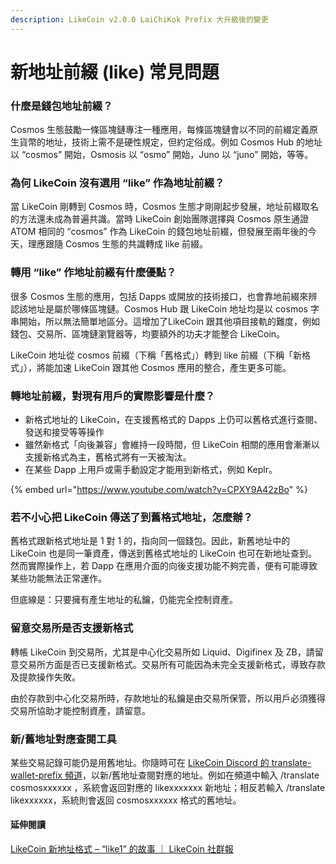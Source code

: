 ```yaml
---
description: LikeCoin v2.0.0 LaiChiKok Prefix 大升級後的變更
---
```


# 新地址前綴 (like) 常見問題

### 什麼是錢包地址前綴？

Cosmos 生態鼓勵一條區塊鏈專注一種應用，每條區塊鏈會以不同的前綴定義原生貨幣的地址，技術上需不是硬性規定，但約定俗成。例如 Cosmos Hub 的地址以 “cosmos” 開始，Osmosis 以 “osmo” 開始，Juno 以 “juno” 開始，等等。

### 為何 LikeCoin 沒有選用 “like” 作為地址前綴？

當 LikeCoin 剛轉到 Cosmos 時，Cosmos 生態才剛剛起步發展，地址前綴取名的方法還未成為普遍共識。當時 LikeCoin 創始團隊選擇與 Cosmos 原生通證 ATOM 相同的 “cosmos” 作為 LikeCoin 的錢包地址前綴，但發展至兩年後的今天，理應跟隨 Cosmos 生態的共識轉成 like 前綴。

### 轉用 “like” 作地址前綴有什麼優點？

很多 Cosmos 生態的應用，包括 Dapps 或開放的技術接口，也會靠地前綴來辨認該地址是屬於哪條區塊鏈。Cosmos Hub 跟 LikeCoin 地址均是以 cosmos 字串開始，所以無法簡單地區分。這增加了LikeCoin 跟其他項目接軌的難度，例如錢包、交易所、區塊鏈瀏覽器等，均要額外的功夫才能整合 LikeCoin。

LikeCoin 地址從 cosmos 前綴（下稱「舊格式」）轉到 like 前綴（下稱「新格式」），將能加速 LikeCoin 跟其他 Cosmos 應用的整合，產生更多可能。

### 轉地址前綴，對現有用戶的實際影響是什麼？

* 新格式地址的 LikeCoin，在支援舊格式的 Dapps 上仍可以舊格式進行查閱、發送和接受等等操作
* 雖然新格式「向後兼容」會維持一段時間，但 LikeCoin 相關的應用會漸漸以支援新格式為主，舊格式將有一天被淘汰。
* 在某些 Dapp 上用戶或需手動設定才能用到新格式，例如 Keplr。

{% embed url="https://www.youtube.com/watch?v=CPXY9A42zBo" %}

### 若不小心把 LikeCoin 傳送了到舊格式地址，怎麼辦？

舊格式跟新格式地址是 1 對 1 的，指向同一個錢包。因此，新舊地址中的 LikeCoin 也是同一筆資產，傳送到舊格式地址的 LikeCoin 也可在新地址查到。然而實際操作上，若 Dapp 在應用介面的向後支援功能不夠完善，便有可能導致某些功能無法正常運作。

但底線是：只要擁有產生地址的私鑰，仍能完全控制資產。

### 留意交易所是否支援新格式

轉帳 LikeCoin 到交易所，尤其是中心化交易所如 Liquid、Digifinex 及 ZB，請留意交易所方面是否已支援新格式。交易所有可能因為未完全支援新格式，導致存款及提款操作失敗。

由於存款到中心化交易所時，存款地址的私鑰是由交易所保管，所以用戶必須獲得交易所協助才能控制資產，請留意。

### 新/舊地址對應查閱工具

某些交易記錄可能仍是用舊地址。你隨時可在 [LikeCoin Discord 的 translate-wallet-prefix 頻道](https://discord.com/channels/763001015712350231/970941286112714832)，以新/舊地址查閱對應的地址。例如在頻道中輸入 /translate cosmosxxxxxx ，系統會返回對應的 likexxxxxxx 新地址；相反若輸入 /translate likexxxxxx，系統則會返回 cosmosxxxxxx 格式的舊地址。

#### 延伸閱讀

[LikeCoin 新地址格式 – “like1” 的故事 ｜ LikeCoin 社群報](https://blog.like.co/zh/community-update-20220321-zh/)
